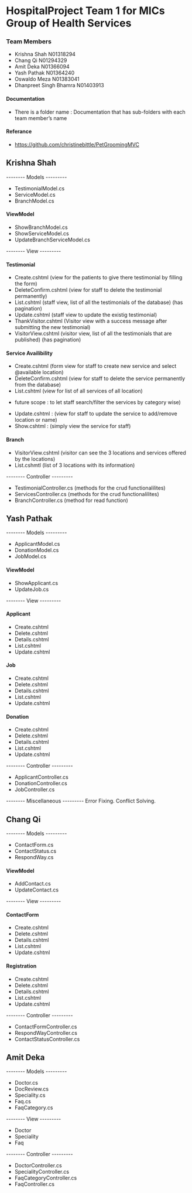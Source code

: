# HospitalProject Team 1 for MICs Group of Health Services
### Team Members
* Krishna Shah N01318294
* Chang Qi N01294329 
* Amit Deka N01366094 
* Yash Pathak N01364240 
* Oswaldo Meza N01383041 
* Dhanpreet Singh Bhamra N01403913 

#### Documentation
* There is a folder name : Documentation that has sub-folders with each team member’s name

#### Referance 
*  https://github.com/christinebittle/PetGroomingMVC


## Krishna Shah
-------- Models ---------

* TestimonialModel.cs
* ServiceModel.cs
* BranchModel.cs

#### ViewModel
* ShowBranchModel.cs
* ShowServiceModel.cs
* UpdateBranchServiceModel.cs

-------- View ---------

#### Testimonial
* Create.cshtml (view for the patients to give there testimonial by filling the form)
* DeleteConfirm.cshtml (view for staff to delete the testimonial permanently)
* List.cshtml (staff view, list of all the testimonials of the database) (has pagination)
* Update.cshtml (staff view to update the existig testimonial)
* ThankVisitor.cshtml (Visitor view with a success message after submitting the new testimonial)
* VisitorView.cshtml (visitor view, list of all the testimonials that are published) (has pagination)

#### Service Availibility
* Create.cshtml (form view for staff to create new service and select @available location)
* DeleteConfirm.cshtml (view for staff to delete the service permanently from the database)
* List.cshtml (view for list of all services of all location)
- future scope : to let staff search/filter the services by category wise) 
* Update.cshtml : (view for staff to update the service to add/remove location or name)
* Show.cshtml : (simply view the service for staff)

#### Branch
* VisitorView.cshtml (visitor can see the 3 locations and services offered by the locations)
* List.cshmtl (list of 3 locations with its information)

-------- Controller ---------

* TestimonialController.cs (methods for the crud functionalilites)
* ServicesController.cs (methods for the crud functionalilites)
* BranchController.cs (method for read function)


## Yash Pathak
-------- Models ---------

* ApplicantModel.cs
* DonationModel.cs
* JobModel.cs

#### ViewModel
* ShowApplicant.cs
* UpdateJob.cs

-------- View ---------

#### Applicant
* Create.cshtml
* Delete.cshtml
* Details.cshtml
* List.cshtml
* Update.cshtml


#### Job
* Create.cshtml
* Delete.cshtml
* Details.cshtml
* List.cshtml
* Update.cshtml

#### Donation
* Create.cshtml
* Delete.cshtml
* Details.cshtml
* List.cshtml
* Update.cshtml

-------- Controller ---------

* ApplicantController.cs
* DonationController.cs
* JobController.cs

-------- Miscellaneous ---------
Error Fixing.
Conflict Solving.

## Chang Qi
-------- Models ---------

* ContactForm.cs
* ContactStatus.cs
* RespondWay.cs

#### ViewModel
* AddContact.cs
* UpdateContact.cs

-------- View ---------

#### ContactForm
* Create.cshtml
* Delete.cshtml
* Details.cshtml
* List.cshtml
* Update.cshtml


#### Registration
* Create.cshtml
* Delete.cshtml
* Details.cshtml
* List.cshtml
* Update.cshtml

-------- Controller ---------

* ContactFormController.cs
* RespondWayController.cs
* ContactStatusController.cs

## Amit Deka
-------- Models ---------

* Doctor.cs
* DocReview.cs
* Speciality.cs
* Faq.cs
* FaqCategory.cs



-------- View ---------
* Doctor
* Speciality
* Faq


-------- Controller ---------
* DoctorController.cs
* SpecialityController.cs
* FaqCategoryController.cs
* FaqController.cs


